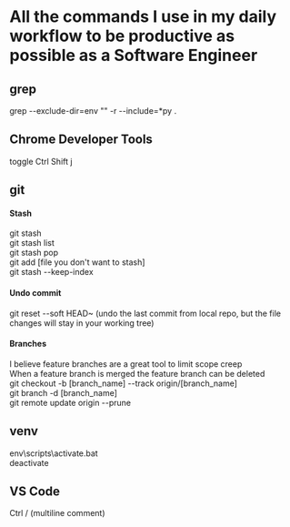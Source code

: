# All the commands I use in my daily workflow to be productive as possible as a Software Engineer
## grep
grep --exclude-dir=env "" -r --include=\*py .
## Chrome Developer Tools
toggle Ctrl Shift j
## git
#### Stash
git stash\
git stash list\
git stash pop\
git add [file you don't want to stash]\
git stash --keep-index
#### Undo commit
git reset --soft HEAD~ (undo the last commit from local repo, but the file changes will stay in your working tree)
#### Branches
I believe feature branches are a great tool to limit scope creep\
When a feature branch is merged the feature branch can be deleted\
git checkout -b [branch_name] --track origin/[branch_name]\
git branch -d [branch_name]\
git remote update origin --prune
## venv
env\scripts\activate.bat\
deactivate
## VS Code
Ctrl / (multiline comment)

